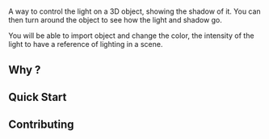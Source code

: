# 

A way to control the light on a 3D object, showing the shadow of it.
You can then turn around the object to see how the light and shadow go.

You will be able to import object and change the color, the intensity of the light to have a reference of lighting in a scene.

## Why ?

## Quick Start

## Contributing
